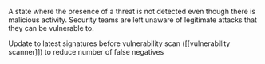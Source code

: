 A state where the presence of a threat is not detected even though there is malicious activity. Security teams are left unaware of legitimate attacks that they can be vulnerable to.

Update to latest signatures before vulnerability scan ([[vulnerability scanner]]) to reduce number of false negatives
